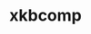 ---
title: "xkbcomp"
layout: cache
categories: [package, develop]
meta: {"versions": ["1.4.7"], "compilers": ["gcc@=11.1.0", "gcc@=11.4.0"], "oss": ["ubuntu20.04", "ubuntu22.04"], "platforms": ["linux"], "targets": ["x86_64_v3"], "stacks": ["data-vis-sdk", "e4s", "root"], "num_specs": 8, "num_specs_by_stack": {"data-vis-sdk": 4, "root": 8, "e4s": 4}}
spec_details: [{"hash": "cbw3uky2u37a6mzh4pmu7o6zv22xdtqz", "compiler": "gcc@=11.1.0", "versions": ["1.4.7"], "os": "ubuntu20.04", "platform": "linux", "target": "x86_64_v3", "variants": ["build_system=autotools"], "stacks": ["data-vis-sdk", "root"], "size": "-", "tarball": "https://binaries.spack.io/develop/build_cache/linux-ubuntu20.04-x86_64_v3/gcc-11.1.0/xkbcomp-1.4.7/linux-ubuntu20.04-x86_64_v3-gcc-11.1.0-xkbcomp-1.4.7-cbw3uky2u37a6mzh4pmu7o6zv22xdtqz.spack"}, {"hash": "xva55vqem4jspyxmsnup3wbp4d3nxw5m", "compiler": "gcc@=11.1.0", "versions": ["1.4.7"], "os": "ubuntu20.04", "platform": "linux", "target": "x86_64_v3", "variants": ["build_system=autotools"], "stacks": ["data-vis-sdk", "root"], "size": "-", "tarball": "https://binaries.spack.io/develop/build_cache/linux-ubuntu20.04-x86_64_v3/gcc-11.1.0/xkbcomp-1.4.7/linux-ubuntu20.04-x86_64_v3-gcc-11.1.0-xkbcomp-1.4.7-xva55vqem4jspyxmsnup3wbp4d3nxw5m.spack"}, {"hash": "exh5p4cdc5ub4icjdcjlps7qee6qp6za", "compiler": "gcc@=11.1.0", "versions": ["1.4.7"], "os": "ubuntu20.04", "platform": "linux", "target": "x86_64_v3", "variants": ["build_system=autotools"], "stacks": ["data-vis-sdk", "root"], "size": "-", "tarball": "https://binaries.spack.io/develop/build_cache/linux-ubuntu20.04-x86_64_v3/gcc-11.1.0/xkbcomp-1.4.7/linux-ubuntu20.04-x86_64_v3-gcc-11.1.0-xkbcomp-1.4.7-exh5p4cdc5ub4icjdcjlps7qee6qp6za.spack"}, {"hash": "pmvdm5wksbakucfomm6rb3sc7rlnvmii", "compiler": "gcc@=11.1.0", "versions": ["1.4.7"], "os": "ubuntu20.04", "platform": "linux", "target": "x86_64_v3", "variants": ["build_system=autotools"], "stacks": ["data-vis-sdk", "root"], "size": "-", "tarball": "https://binaries.spack.io/develop/build_cache/linux-ubuntu20.04-x86_64_v3/gcc-11.1.0/xkbcomp-1.4.7/linux-ubuntu20.04-x86_64_v3-gcc-11.1.0-xkbcomp-1.4.7-pmvdm5wksbakucfomm6rb3sc7rlnvmii.spack"}, {"hash": "2bpzwaee6pwyg465pklqd563d3r4afaf", "compiler": "gcc@=11.4.0", "versions": ["1.4.7"], "os": "ubuntu22.04", "platform": "linux", "target": "x86_64_v3", "variants": ["build_system=autotools"], "stacks": ["e4s", "root"], "size": "-", "tarball": "https://binaries.spack.io/develop/build_cache/linux-ubuntu22.04-x86_64_v3/gcc-11.4.0/xkbcomp-1.4.7/linux-ubuntu22.04-x86_64_v3-gcc-11.4.0-xkbcomp-1.4.7-2bpzwaee6pwyg465pklqd563d3r4afaf.spack"}, {"hash": "bw7flvcwv343img3wtlohiddwo5ocdv5", "compiler": "gcc@=11.4.0", "versions": ["1.4.7"], "os": "ubuntu22.04", "platform": "linux", "target": "x86_64_v3", "variants": ["build_system=autotools"], "stacks": ["e4s", "root"], "size": "-", "tarball": "https://binaries.spack.io/develop/build_cache/linux-ubuntu22.04-x86_64_v3/gcc-11.4.0/xkbcomp-1.4.7/linux-ubuntu22.04-x86_64_v3-gcc-11.4.0-xkbcomp-1.4.7-bw7flvcwv343img3wtlohiddwo5ocdv5.spack"}, {"hash": "xlt5jmt54zqe6qmibazvt6ezzsbqwv7a", "compiler": "gcc@=11.4.0", "versions": ["1.4.7"], "os": "ubuntu22.04", "platform": "linux", "target": "x86_64_v3", "variants": ["build_system=autotools"], "stacks": ["e4s", "root"], "size": "-", "tarball": "https://binaries.spack.io/develop/build_cache/linux-ubuntu22.04-x86_64_v3/gcc-11.4.0/xkbcomp-1.4.7/linux-ubuntu22.04-x86_64_v3-gcc-11.4.0-xkbcomp-1.4.7-xlt5jmt54zqe6qmibazvt6ezzsbqwv7a.spack"}, {"hash": "xetawkpl3wsitvollox2i24l3u7m5tzy", "compiler": "gcc@=11.4.0", "versions": ["1.4.7"], "os": "ubuntu22.04", "platform": "linux", "target": "x86_64_v3", "variants": ["build_system=autotools"], "stacks": ["e4s", "root"], "size": "-", "tarball": "https://binaries.spack.io/develop/build_cache/linux-ubuntu22.04-x86_64_v3/gcc-11.4.0/xkbcomp-1.4.7/linux-ubuntu22.04-x86_64_v3-gcc-11.4.0-xkbcomp-1.4.7-xetawkpl3wsitvollox2i24l3u7m5tzy.spack"}]
---